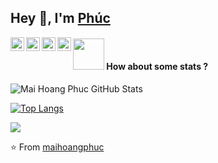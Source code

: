 ## Hey 👋, I'm [Phúc](https://www.facebook.com/Mai.Hoang.Phuc.1.2.3/)

<a href="https://www.linkedin.com/in/maihoangphuc/">
  <img align="left" alt="Mehdi's LinkdeIn" width="22px" src="https://cdn.iconscout.com/icon/free/png-256/linkedin-82-434743.png" />
</a>
<a href="https://www.kaggle.com/mehdimabrouki">
  <img align="left" alt="Kaggle" width="22px" src="https://cdn.jsdelivr.net/npm/simple-icons@3.1.0/icons/kaggle.svg" />
</a>
<a href="https://www.instagram.com/mabroukimehdi/">
  <img align="left" alt="Mehdi's Instagram" width="22px" src="https://cdn.jsdelivr.net/npm/simple-icons@v3/icons/instagram.svg" />
</a>
<a href="https://www.facebook.com/mehdi.mabrouki1">
  <img align="left" alt="Mehdi's Facebook" width="22px" src="https://cdn.jsdelivr.net/npm/simple-icons@v3/icons/facebook.svg" />
</a>

#### <img src="https://media.giphy.com/media/VgCDAzcKvsR6OM0uWg/giphy.gif" width="50"> How about some stats ?

<!-- Star -->
<img src="https://github-readme-stats.vercel.app/api?username=maihoangphuc&show_icons=true&hide_border=true&count_private=true&theme=calm&icon_color=fad000" alt="Mai Hoang Phuc GitHub Stats">

[![Top Langs](https://github-readme-stats.vercel.app/api/top-langs/?username=maihoangphuc&layout=compact)](https://github.com/maihoangphuc)

<!-- Repo Card -->
<a href="https://github.com/maihoangphuc/automate-Excel-and-Word-using-python">
  <img src="https://github-readme-stats.vercel.app/api/pin/?username=maihoangphuc&repo=automate-Excel-and-Word-using-python&theme=vue-dark" />
</a>    

⭐️ From [maihoangphuc](https://github.com/maihoangphuc)
